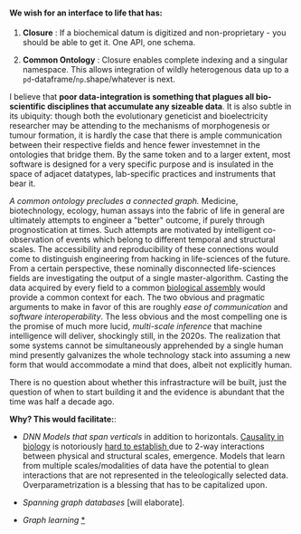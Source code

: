 #### We wish for an interface to life that has:

1. **Closure** : If a biochemical datum is digitized and non-proprietary - you should be able to get it. One API, one schema.

2. **Common Ontology** : Closure enables complete indexing and a singular namespace. This allows integration of wildly heterogenous data up to a `pd`-dataframe/`np`.shape/whatever is next.

I believe that **poor data-integration is something that plagues all bio-scientific disciplines that accumulate any sizeable data**. It is also subtle in its ubiquity: though both the evolutionary geneticist and bioelectricity researcher may be attending to the mechanisms of morphogenesis or tumour formation, it is hardly the case that there is ample communication between their respective fields and hence fewer investemnet in the ontologies that bridge them. By the same token and to a larger extent, most software is designed for a very specific purpose and is insulated in the space of adjacet datatypes, lab-specific practices and instruments that bear it.

_A common ontology precludes a connected graph._ Medicine, biotechnology, ecology, human assays into the fabric of life in general are ultimately attempts to engineer a "better" outcome, if purely through prognostication at times. Such attempts are motivated by intelligent co-observation of events which belong to different temporal and structural scales. The accessibility and reproducibility of these connections would come to distinguish engineering from hacking in life-sciences of the future.
From a certain perspective, these nominally disconnected life-sciences fields are investigating the output of a single master-algorithm. Casting the data acquired by every field to a common [biological assembly](https://pdb101.rcsb.org/learn/guide-to-understanding-pdb-data/biological-assemblies) would provide a common context for each. The two obvious and pragmatic arguments to make in favor of this are roughly _ease of communication_ and _software interoperability_. The less obvious and the most compelling one is the promise of much more lucid, _multi-scale inference_ that machine intelligence will deliver, shockingly still, in the 2020s. The realization that some systems cannot be simultaneously apprehended by a single human mind presently galvanizes the whole technology stack into assuming a new form that would accommodate a mind that does, albeit not explicitly human.

There is no question about whether this infrastracture will be built, just the question of when to start building it and the evidence is abundant that the time was half a decade ago.

**Why? This would facilitate:**:

- _DNN Models that span verticals_ in addition to horizontals. [ Causality in biology](https://www.biorxiv.org/content/10.1101/2020.05.03.074419v1) is notoriously [ hard to establish ](https://doi.org/10.1155/2020/8932526)due to 2-way interactions between physical and structural scales, emergence. Models that learn from multiple scales/modalities of data have the potential to glean interactions that are not represented in the teleologically selected data. Overparametrization is a blessing that has to be capitalized upon.

- _Spanning graph databases_ [will elaborate].

- _Graph learning_ [*](https://arxiv.org/abs/1810.00826)
